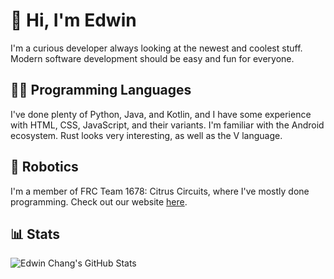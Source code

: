 # 👋 Hi, I'm Edwin

I'm a curious developer always looking at the newest and coolest stuff. Modern software development should be easy and fun for everyone.

## 🧑‍💻 Programming Languages

I've done plenty of Python, Java, and Kotlin, and I have some experience with HTML, CSS, JavaScript, and their variants. I'm familiar with the Android ecosystem. Rust looks very interesting, as well as the V language.

## 🤖 Robotics

I'm a member of FRC Team 1678: Citrus Circuits, where I've mostly done programming. Check out our website [here](https://www.citruscircuits.org/).

## 📊 Stats

![Edwin Chang's GitHub Stats](https://github-readme-stats.vercel.app/api?username=EdwinChang24&show_icons=true&theme=github_dark&count_private=true)
